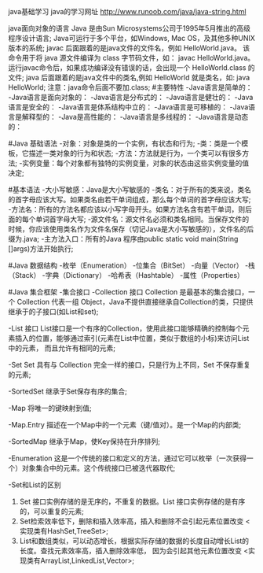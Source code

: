 java基础学习
java的学习网址
http://www.runoob.com/java/java-string.html  

java面向对象的语言
Java 是由Sun Microsystems公司于1995年5月推出的高级程序设计语言;
Java可运行于多个平台，如Windows, Mac OS，及其他多种UNIX版本的系统;
javac 后面跟着的是java文件的文件名，例如 HelloWorld.java。 该命令用于将 java 源文件编译为 class 字节码文件，如： javac HelloWorld.java。
运行javac命令后，如果成功编译没有错误的话，会出现一个 HelloWorld.class 的文件;
java 后面跟着的是java文件中的类名,例如 HelloWorld 就是类名，如: java HelloWorld;
注意：java命令后面不要加.class;
#主要特性
-Java语言是简单的：
-Java语言是面向对象的：
-Java语言是分布式的：
-Java语言是健壮的：
-Java语言是安全的：
-Java语言是体系结构中立的：
-Java语言是可移植的：
-Java语言是解释型的：
-Java是高性能的：
-Java语言是多线程的：
-Java语言是动态的：

#Java 基础语法
-对象：对象是类的一个实例，有状态和行为;
-类：类是一个模板，它描述一类对象的行为和状态;
-方法：方法就是行为，一个类可以有很多方法;
-实例变量：每个对象都有独特的实例变量，对象的状态由这些实例变量的值决定;

#基本语法
-大小写敏感：Java是大小写敏感的
-类名：对于所有的类来说，类名的首字母应该大写。如果类名由若干单词组成，那么每个单词的首字母应该大写;
-方法名：所有的方法名都应该以小写字母开头。如果方法名含有若干单词，则后面的每个单词首字母大写;
-源文件名：源文件名必须和类名相同。当保存文件的时候，你应该使用类名作为文件名保存（切记Java是大小写敏感的），文件名的后缀为.java;
-主方法入口：所有的Java 程序由public static void main(String []args)方法开始执行;

#Java 数据结构
-枚举（Enumeration）
-位集合（BitSet）
-向量（Vector）
-栈（Stack）
-字典（Dictionary）
-哈希表（Hashtable）
-属性（Properties）

#Java 集合框架
-集合接口
-Collection 接口
  Collection 是最基本的集合接口，一个 Collection 代表一组 Object，Java不提供直接继承自Collection的类，只提供继承于的子接口(如List和set);
  
-List 接口
  List接口是一个有序的Collection，使用此接口能够精确的控制每个元素插入的位置，能够通过索引(元素在List中位置，类似于数组的小标)来访问List中的元素，
  而且允许有相同的元素;
  
-Set
  Set 具有与 Collection 完全一样的接口，只是行为上不同，Set 不保存重复的元素;
  
-SortedSet
  继承于Set保存有序的集合;
  
-Map
  将唯一的键映射到值;
  
-Map.Entry
  描述在一个Map中的一个元素（键/值对）。是一个Map的内部类;
  
-SortedMap
继承于Map，使Key保持在升序排列;

-Enumeration
  这是一个传统的接口和定义的方法，通过它可以枚举（一次获得一个）对象集合中的元素。这个传统接口已被迭代器取代;

-Set和List的区别
  1) Set 接口实例存储的是无序的，不重复的数据。List 接口实例存储的是有序的，可以重复的元素;
  2) Set检索效率低下，删除和插入效率高，插入和删除不会引起元素位置改变 <实现类有HashSet,TreeSet>;
  3) List和数组类似，可以动态增长，根据实际存储的数据的长度自动增长List的长度。查找元素效率高，插入删除效率低，
     因为会引起其他元素位置改变 <实现类有ArrayList,LinkedList,Vector>;
     
  
  
  


